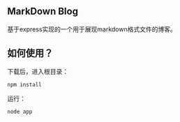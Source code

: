 ## MarkDown Blog

基于express实现的一个用于展现markdown格式文件的博客。



## 如何使用？
下载后，进入根目录：

	npm install

运行：

	node app
